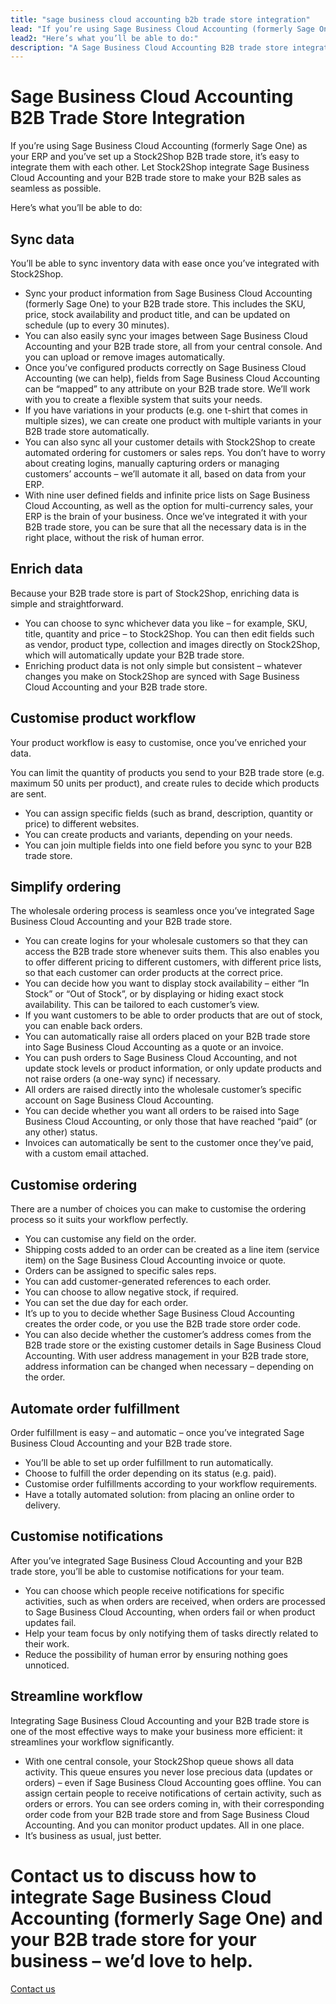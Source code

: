 ```yaml
---
title: "sage business cloud accounting b2b trade store integration"
lead: "If you’re using Sage Business Cloud Accounting (formerly Sage One) as your ERP and you’ve set up a Stock2Shop B2B trade store, it’s easy to integrate them with each other. Let Stock2Shop integrate Sage Business Cloud Accounting and your B2B trade store to make your B2B sales as seamless as possible."
lead2: "Here’s what you’ll be able to do:"
description: "A Sage Business Cloud Accounting B2B trade store integration means your business will run better. Let Stock2Shop work with you to create the perfect workflow to suit your needs. Automate orders, simplify fulfilment, sync data and more. This is the way to make B2B sales as seamless as possible."
---
```


Sage Business Cloud Accounting B2B Trade Store Integration
==========================================================

If you’re using Sage Business Cloud Accounting (formerly Sage One) as your ERP and you’ve set up a Stock2Shop B2B trade store, it’s easy to integrate them with each other. Let Stock2Shop integrate Sage Business Cloud Accounting and your B2B trade store to make your B2B sales as seamless as possible.  
  
Here’s what you’ll be able to do:

Sync data
---------

You’ll be able to sync inventory data with ease once you’ve integrated with Stock2Shop.

*   Sync your product information from Sage Business Cloud Accounting (formerly Sage One) to your B2B trade store. This includes the SKU, price, stock availability and product title, and can be updated on schedule (up to every 30 minutes).
*   You can also easily sync your images between Sage Business Cloud Accounting and your B2B trade store, all from your central console. And you can upload or remove images automatically.
*   Once you’ve configured products correctly on Sage Business Cloud Accounting (we can help), fields from Sage Business Cloud Accounting can be “mapped” to any attribute on your B2B trade store. We’ll work with you to create a flexible system that suits your needs.
*   If you have variations in your products (e.g. one t-shirt that comes in multiple sizes), we can create one product with multiple variants in your B2B trade store automatically.
*   You can also sync all your customer details with Stock2Shop to create automated ordering for customers or sales reps. You don’t have to worry about creating logins, manually capturing orders or managing customers’ accounts – we’ll automate it all, based on data from your ERP.
*   With nine user defined fields and infinite price lists on Sage Business Cloud Accounting, as well as the option for multi-currency sales, your ERP is the brain of your business. Once we’ve integrated it with your B2B trade store, you can be sure that all the necessary data is in the right place, without the risk of human error.

Enrich data
-----------

Because your B2B trade store is part of Stock2Shop, enriching data is simple and straightforward.

*   You can choose to sync whichever data you like – for example, SKU, title, quantity and price – to Stock2Shop. You can then edit fields such as vendor, product type, collection and images directly on Stock2Shop, which will automatically update your B2B trade store.
*   Enriching product data is not only simple but consistent – whatever changes you make on Stock2Shop are synced with Sage Business Cloud Accounting and your B2B trade store.

Customise product workflow
--------------------------

Your product workflow is easy to customise, once you’ve enriched your data.

You can limit the quantity of products you send to your B2B trade store (e.g. maximum 50 units per product), and create rules to decide which products are sent.

*   You can assign specific fields (such as brand, description, quantity or price) to different websites.
*   You can create products and variants, depending on your needs.
*   You can join multiple fields into one field before you sync to your B2B trade store.

Simplify ordering
-----------------

The wholesale ordering process is seamless once you’ve integrated Sage Business Cloud Accounting and your B2B trade store.

*   You can create logins for your wholesale customers so that they can access the B2B trade store whenever suits them. This also enables you to offer different pricing to different customers, with different price lists, so that each customer can order products at the correct price.
*   You can decide how you want to display stock availability – either “In Stock” or “Out of Stock”, or by displaying or hiding exact stock availability. This can be tailored to each customer’s view.
*   If you want customers to be able to order products that are out of stock, you can enable back orders.
*   You can automatically raise all orders placed on your B2B trade store into Sage Business Cloud Accounting as a quote or an invoice.
*   You can push orders to Sage Business Cloud Accounting, and not update stock levels or product information, or only update products and not raise orders (a one-way sync) if necessary.
*   All orders are raised directly into the wholesale customer’s specific account on Sage Business Cloud Accounting.
*   You can decide whether you want all orders to be raised into Sage Business Cloud Accounting, or only those that have reached “paid” (or any other) status.
*   Invoices can automatically be sent to the customer once they’ve paid, with a custom email attached.

Customise ordering
------------------

There are a number of choices you can make to customise the ordering process so it suits your workflow perfectly.

*   You can customise any field on the order.
*   Shipping costs added to an order can be created as a line item (service item) on the Sage Business Cloud Accounting invoice or quote.
*   Orders can be assigned to specific sales reps.
*   You can add customer-generated references to each order.
*   You can choose to allow negative stock, if required.
*   You can set the due day for each order.
*   It’s up to you to decide whether Sage Business Cloud Accounting creates the order code, or you use the B2B trade store order code.
*   You can also decide whether the customer’s address comes from the B2B trade store or the existing customer details in Sage Business Cloud Accounting. With user address management in your B2B trade store, address information can be changed when necessary – depending on the order.

Automate order fulfillment
--------------------------

Order fulfillment is easy – and automatic – once you’ve integrated Sage Business Cloud Accounting and your B2B trade store.

*   You’ll be able to set up order fulfillment to run automatically.
*   Choose to fulfill the order depending on its status (e.g. paid).
*   Customise order fulfillments according to your workflow requirements.
*   Have a totally automated solution: from placing an online order to delivery.

Customise notifications
-----------------------

After you’ve integrated Sage Business Cloud Accounting and your B2B trade store, you’ll be able to customise notifications for your team.

*   You can choose which people receive notifications for specific activities, such as when orders are received, when orders are processed to Sage Business Cloud Accounting, when orders fail or when product updates fail.
*   Help your team focus by only notifying them of tasks directly related to their work.
*   Reduce the possibility of human error by ensuring nothing goes unnoticed.

Streamline workflow
-------------------

Integrating Sage Business Cloud Accounting and your B2B trade store is one of the most effective ways to make your business more efficient: it streamlines your workflow significantly.

*   With one central console, your Stock2Shop queue shows all data activity. This queue ensures you never lose precious data (updates or orders) – even if Sage Business Cloud Accounting goes offline. You can assign certain people to receive notifications of certain activity, such as orders or errors. You can see orders coming in, with their corresponding order code from your B2B trade store and from Sage Business Cloud Accounting. And you can monitor product updates. All in one place.
*   It’s business as usual, just better.

Contact us to discuss how to integrate Sage Business Cloud Accounting (formerly Sage One) and your B2B trade store for your business – we’d love to help.
=========================================================================================================================================================

[Contact us](/contact-us "Contact Stock2Shop")